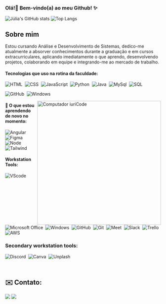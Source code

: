 ### Olá!👋 Bem-vindo(a) ao meu Github! ✨

![Júlia's GitHub stats](https://github-readme-stats.vercel.app/api?username=jlateles&show_icons=true&theme=radical)
![Top Langs](https://github-readme-stats.vercel.app/api/top-langs/?username=jlateles&layout=compact)
 &nbsp;
 &nbsp;
 
## Sobre mim
Estou cursando Análise e Desenvolvimento de Sistemas, dedico-me atualmente a absorver conhecimentos durante a graduação e em cursos extracurriculares, aplicando imediatamente o que aprendo, desenvolvendo projetos, colaborando em equipe e integrando-me ao mercado de trabalho. 

#### Tecnologias que uso na rotina da faculdade:

![HTML](https://img.shields.io/badge/HTML5-E34F26?style=for-the-badge&logo=html5&logoColor=white)&nbsp;
![CSS](https://img.shields.io/badge/CSS3-1572B6?style=for-the-badge&logo=css3&logoColor=white)&nbsp;
![JavaScript](https://img.shields.io/badge/JavaScript-F7DF1E?style=for-the-badge&logo=javascript&logoColor=black)&nbsp;
![Python](https://img.shields.io/badge/Python-14354C?style=for-the-badge&logo=python&logoColor=white)&nbsp;
![Java](https://img.shields.io/badge/Java-ED8B00?style=for-the-badge&logo=openjdk&logoColor=white)&nbsp;
![MySql](https://img.shields.io/badge/MySQL-005C84?style=for-the-badge&logo=mysql&logoColor=white)&nbsp;
![SQL](https://img.shields.io/badge/Sqlite-003B57?style=for-the-badge&logo=sqlite&logoColor=white)&nbsp;

![GitHub](https://img.shields.io/badge/GitHub-100000?style=for-the-badge&logo=github&logoColor=white)&nbsp;
![Windows](https://img.shields.io/badge/Windows-0078D6?style=for-the-badge&logo=windows&logoColor=white)&nbsp;

<img src="https://raw.githubusercontent.com/MicaelliMedeiros/micaellimedeiros/master/image/computer-illustration.png" min-width="400px" max-width="400px" width="400px" align="right" alt="Computador iuriCode">

#### 🚀 O que estou aprendendo de novo no momento:
![Angular](https://img.shields.io/badge/Angular-DD0031?style=for-the-badge&logo=angular&logoColor=white)&nbsp;
![Figma](https://img.shields.io/badge/Figma-F24E1E?style=for-the-badge&logo=figma&logoColor=black)&nbsp;
![Node](https://img.shields.io/badge/Node%20js-339933?style=for-the-badge&logo=nodedotjs&logoColor=white)&nbsp;
![Tailwind](https://img.shields.io/badge/Tailwind_CSS-38B2AC?style=for-the-badge&logo=tailwind-css&logoColor=white)&nbsp;

#### Workstation Tools:
![VScode](https://img.shields.io/badge/vscode-4285F4?style=for-the-badge&logo=vscode&logoColor=white)&nbsp;
![Microsoft Office](https://img.shields.io/badge/Microsoft_Office-D83B01?style=for-the-badge&logo=microsoft-office&logoColor=white)&nbsp;
![Windows](https://img.shields.io/badge/Windows-0078D6?style=for-the-badge&logo=windows&logoColor=white)&nbsp;
![GitHub](https://img.shields.io/badge/GitHub-100000?style=for-the-badge&logo=github&logoColor=white)&nbsp;
![Git](https://img.shields.io/badge/GIT-E44C30?style=for-the-badge&logo=git&logoColor=white)&nbsp;
![Meet](https://img.shields.io/badge/Google%20Meet-00897B?style=for-the-badge&logo=google-meet&logoColor=white)&nbsp;
![Slack](https://img.shields.io/badge/Slack-4A154B?style=for-the-badge&logo=slack&logoColor=white)&nbsp;
![Trello](https://img.shields.io/badge/Trello-0052CC?style=for-the-badge&logo=trello&logoColor=white)&nbsp;
![AWS](https://img.shields.io/badge/Amazon_AWS-FF9900?style=for-the-badge&logo=amazonaws&logoColor=white)&nbsp;

### Secondary workstation tools:
![Discord](https://img.shields.io/badge/Discord-5865F2?style=for-the-badge&logo=discord&logoColor=white)&nbsp;
![Canva](https://img.shields.io/badge/Canva-%2300C4CC.svg?&style=for-the-badge&logo=Canva&logoColor=white)&nbsp;
![Unplash](https://img.shields.io/badge/Unsplash-000000?style=for-the-badge&logo=Unsplash&logoColor=white)&nbsp;

&nbsp;
&nbsp;

## ✉️ Contato:
<div> 
 
<a href = "mailto:contato.juliatelesicm@gmail.com"> <img src="https://img.shields.io/badge/-Gmail-%23333?style=for-the-badge&logo=gmail&logoColor=white" target="_blank"></a>
<a href="https://www.linkedin.com/in/jlateles/" target="_blank" rel="noopener"><img src="https://img.shields.io/badge/-LinkedIn-%230077B5?style=for-the-badge&logo=linkedin&logoColor=white"></a> 
</div>&nbsp;&nbsp;
 

